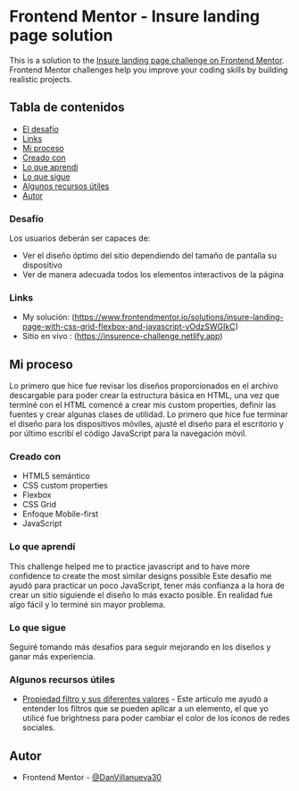 # Frontend Mentor - Insure landing page solution

This is a solution to the [Insure landing page challenge on Frontend Mentor](https://www.frontendmentor.io/challenges/insure-landing-page-uTU68JV8). Frontend Mentor challenges help you improve your coding skills by building realistic projects. 

## Tabla de contenidos


  - [El desafío](#Desafío)
  - [Links](#links)
  - [Mi proceso](#mi-proceso)
  - [Creado con](#creado-con)
  - [Lo que aprendí](#lo-que-aprendí)
  - [Lo que sigue](#lo-que-sigue)
  - [Algunos recursos útiles](#algunos-recursos-utiles)
  - [Autor](#autor)



### Desafío

Los usuarios deberán ser capaces de:

- Ver el diseño óptimo del sitio dependiendo del tamaño de pantalla su dispositivo
- Ver de manera adecuada todos los elementos interactivos de la página


### Links

- My solución: (https://www.frontendmentor.io/solutions/insure-landing-page-with-css-grid-flexbox-and-javascript-vOdzSWGIkC)
- Sitio en vivo : (https://insurence-challenge.netlify.app)

## Mi proceso

Lo primero que hice fue revisar los diseños proporcionados en el archivo descargable para poder crear la estructura básica en HTML, una vez que terminé con el HTML comencé a crear mis custom properties, definir las fuentes y crear algunas clases de utilidad. Lo primero que hice fue terminar el diseño para los dispositivos móviles, ajusté el diseño para el escritorio y por último escribí el código JavaScript para la navegación móvil.

### Creado con

- HTML5 semántico
- CSS custom properties
- Flexbox
- CSS Grid
- Enfoque Mobile-first
- JavaScript

### Lo que aprendí

This challenge helped me to practice javascript and to have more confidence to create the most similar designs possible
Este desafío me ayudó para practicar un poco JavaScript, tener más confianza a la hora de crear un sitio siguiende el diseño lo más exacto posible. En realidad fue algo fácil y lo terminé sin mayor problema.


### Lo que sigue
Seguiré tomando más desafíos para seguir mejorando en los diseños y ganar más experiencia.

### Algunos recursos útiles


- [Propiedad filtro y sus diferentes valores](https://developer.mozilla.org/en-US/docs/Web/CSS/filter) - Este artículo me ayudó a entender los filtros que se pueden aplicar a un elemento, el que yo utilicé fue brightness para poder cambiar el color de los íconos de redes sociales.



## Autor

- Frontend Mentor - [@DanVillanueva30](https://www.frontendmentor.io/profile/DanVillanueva30)



